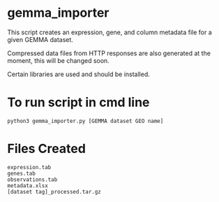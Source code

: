 # gemma_importer

This script creates an expression, gene, and column metadata file for a given GEMMA dataset.

Compressed data files from HTTP responses are also generated at the moment, this will be changed soon.

Certain libraries are used and should be installed.

# To run script in cmd line

```python3 gemma_importer.py [GEMMA dataset GEO name]```

# Files Created
```
expression.tab
genes.tab
observations.tab
metadata.xlsx
[dataset tag]_processed.tar.gz
```
